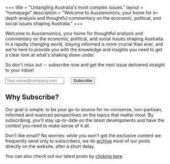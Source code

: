 +++
title = "Untangling Australia's most complex issues."
layout = "homepage"
description = "Welcome to Aussienomics, your home for in-depth analysis and thoughtful commentary on the economic, political, and social issues shaping Australia."
+++

Welcome to Aussienomics, your home for thoughtful analysis and commentary on the economic, political, and social issues shaping Australia. In a rapidly changing world, staying informed is more crucial than ever, and we're here to provide you with the knowledge and insights you need to get a clear look at what's shaking down under.

So don't miss out -- subscribe now and get the next issue delivered straight to your inbox!

<div class="subscribe-form">
<form method="post" action="https://list.aussienomics.com/subscription/form" class="listmonk-form">
<input type="hidden" name="nonce" />
<input type="email" name="email" required placeholder="Your.name@company.com" />
<input checked="true" id="f89c3" type="checkbox" name="l" checked value="f89c33e4-0b72-4f6b-ab3b-22b743f3a53a" checked style="visibility: hidden; margin:0; padding:0;" />
<label for="f89c3" style="visibility: hidden; margin:0; padding:0;" /></label>
<input type="submit" value="Subscribe" />
</form>
</div>

## Why Subscribe?
Our goal is simple: to be your go-to source for no-nonsense, non-partisan, informed and nuanced perspectives on the topics that matter most. By subscribing, you'll stay up-to-date on the latest developments and have the context you need to make sense of it all.

Don't like email? No worries: while you won't get the exclusive content we frequently send only to subscribers, we do [archive](/archive) most of our posts directly on the website, after a short delay.

You can also check out our latest posts by [clicking here](/posts).